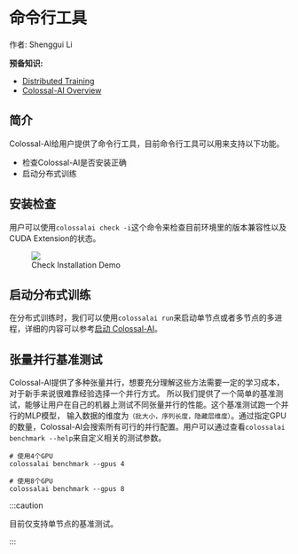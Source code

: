 # 命令行工具

作者: Shenggui Li

**预备知识:**
- [Distributed Training](../concepts/distributed_training.md)
- [Colossal-AI Overview](../concepts/colossalai_overview.md)

## 简介

Colossal-AI给用户提供了命令行工具，目前命令行工具可以用来支持以下功能。
- 检查Colossal-AI是否安装正确 
- 启动分布式训练

## 安装检查

用户可以使用`colossalai check -i`这个命令来检查目前环境里的版本兼容性以及CUDA Extension的状态。

<figure style={{textAlign: "center"}}>
<img src="https://s2.loli.net/2022/05/04/KJmcVknyPHpBofa.png"/>
<figcaption>Check Installation Demo</figcaption>
</figure>

## 启动分布式训练

在分布式训练时，我们可以使用`colossalai run`来启动单节点或者多节点的多进程，详细的内容可以参考[启动 Colossal-AI](./launch_colossalai.md)。

## 张量并行基准测试

Colossal-AI提供了多种张量并行，想要充分理解这些方法需要一定的学习成本，对于新手来说很难靠经验选择一个并行方式。
所以我们提供了一个简单的基准测试，能够让用户在自己的机器上测试不同张量并行的性能。这个基准测试跑一个并行的MLP模型，
输入数据的维度为`（批大小，序列长度，隐藏层维度）`。通过指定GPU的数量，Colossal-AI会搜索所有可行的并行配置。用户可以通过查看`colossalai benchmark --help`来自定义相关的测试参数。

```shell
# 使用4个GPU
colossalai benchmark --gpus 4

# 使用8个GPU
colossalai benchmark --gpus 8
```

:::caution

目前仅支持单节点的基准测试。

:::